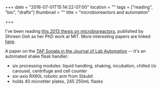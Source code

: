 +++
date = "2016-07-01T15:14:22-07:00"
location = ""
tags = ["reading", "bio", "drafts"]
thumbnail = ""
title = "microbioreactors and automation"

+++

I've been reading [this 2013 thesis on microbioreactors](/misc/goh-microbioreactor-design.pdf),
published by Shireen Goh as her PhD work at MIT.
More interesting papers are linked [here](http://www.rle.mit.edu/sclaser/major-research-themes/integrated-biosystems-and-biosensing/).

A paper on the [TAP Sonata in the Journal of Lab Automation](http://jla.sagepub.com/content/13/3/145.full) --
it's an automated shake flask handler:

* six processing modules: liquid handling, shaking, incubation, chilled i/o carousel, centrifuge and cell counter
* six-axis RX60L robotic arm from Stäubli
* holds 40 microtiter plates, 245 250mL flasks
